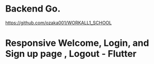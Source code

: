 # Backend Go. 
https://github.com/ozaka001/WORKALL1_SCHOOL

# Responsive Welcome, Login, and Sign up page , Logout - Flutter

